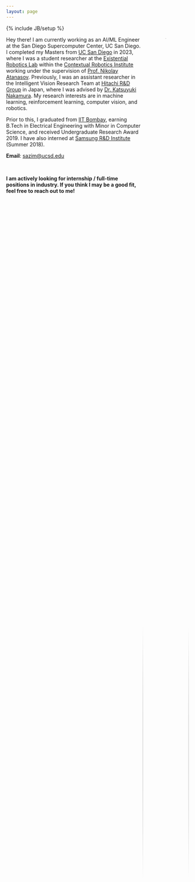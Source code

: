 ```yaml
---
layout: page
---
```

{% include JB/setup %}
<div style="float:right; display: inline-block; position: relative; width: 25%; height: auto; padding: 5px;">
	<div style="width: auto; height: auto; overflow: hidden; border-radius: 50%; margin-left: auto; margin-right: auto;">
		<img style="width: auto; height: 100%;" src="https://avatars0.githubusercontent.com/u/18272074?s=400&u=59209b7d272a1e86a7547e24e29096722a6a0898&v=4">
	</div>
	<div style="width: auto; height: auto; position: relative; margin-left: 0px; margin-right: 0px; margin-top: 10%; text-align: center;">
		<strong><a href="https://saqib1707.github.io/cv/">CV</a></strong> / <a href="https://github.com/saqib1707"><b>Github</b></a> / <a href="https://www.linkedin.com/in/saqibazim/"><b>LinkedIn</b></a>
	</div>
</div>
<div>
	<p>Hey there! I am currently working as an AI/ML Engineer at the San Diego Supercomputer Center, UC San Diego. I completed my Masters from <a href="https://jacobsschool.ucsd.edu/">UC San Diego</a> in 2023, where I was a student researcher at the <a href="http://erl.ucsd.edu/">Existential Robotics Lab</a> within the <a href="https://contextualrobotics.ucsd.edu/">Contextual Robotics Institute</a> working under the supervision of <a href="https://natanaso.github.io/">Prof. Nikolay Atanasov</a>. Previously, I was an assistant researcher in the Intelligent Vision Research Team at <a href="https://www.hitachi.com/rd/index.html">Hitachi R&D Group</a> in Japan, where I was advised by <a href="https://jp.linkedin.com/in/katsuyuki-nakamura-19b9bb88">Dr. Katsuyuki Nakamura</a>. My research interests are in machine learning, reinforcement learning, computer vision, and robotics.</p>
	<p>Prior to this, I graduated from <a href="https://www.iitb.ac.in/">IIT Bombay</a>, earning B.Tech in Electrical Engineering with Minor in Computer Science, and received Undergraduate Research Award 2019. I have also interned at <a href="https://research.samsung.com/sri-b">Samsung R&D Institute</a> (Summer 2018). </p>
	<p><b>Email</b>: <a href="mailto: sazim@ucsd.edu">sazim@ucsd.edu</a></p><br>
	<p><b>I am actively looking for internship / full-time positions in industry. If you think I may be a good fit, feel free to reach out to me!</b></p>
</div>

<!-- <table style="width:100%;border:0px;border-spacing:0px;border-collapse:separate;margin-right:auto;margin-left:auto">
<tbody>
	<tr>
		<td class="projectBody">
			<div>
				<p>Hey there! I am a second year Masters student at <a href="https://jacobsschool.ucsd.edu/">UC San Diego</a>. I am a student researcher at the <a href="https://contextualrobotics.ucsd.edu/">Contextual Robotics Institute's</a> <a href="http://erl.ucsd.edu/">Existential Robotics Lab</a> working under the supervision of <a href="https://natanaso.github.io/">Prof. Nikolay Atanasov</a>. Previously, I was an assistant researcher in the Intelligent Vision Research Dept. at <a href="https://www.hitachi.com/rd/index.html">Hitachi R&D Japan</a>, advised by <a href="https://jp.linkedin.com/in/katsuyuki-nakamura-19b9bb88">Dr. Katsuyuki Nakamura</a> and Mr. Takumi Nito. My current research focus includes machine learning, reinforcement learning, computer vision, robotics.</p>
				<p>Prior to this, I graduated from <a href="https://www.iitb.ac.in/">IIT Bombay</a>, earning B.Tech in Electrical Engineering + Minor in Computer Science, and received Undergraduate Research Award 2019. I have also interned at <a href="https://research.samsung.com/sri-b">Samsung Research Institute</a> (Summer 2018). </p>
				<p><b>Email ID</b>: <a href="mailto: sazim@ucsd.edu">sazim@ucsd.edu</a></p>
				<p><b>I am actively looking for internship/full-time positions in industry. If you think I may be a good fit, feel free to reach out to me!</b></p>
			</div>
		</td>
		<td class="projectWallpaper">
			<div style="float:right; display: inline-block; position: relative; width: 230px; height: 250px; padding: 5px;">
				<div style="width: 200px; height: 200px; overflow: hidden; border-radius: 50%; margin-left: auto; margin-right: auto;">
					<img style="width: auto; height: 100%;" src="https://avatars0.githubusercontent.com/u/18272074?s=400&u=59209b7d272a1e86a7547e24e29096722a6a0898&v=4">
				</div>
				<div style="width: auto; height: auto; position: absolute; margin-left: 0px; margin-right: 0px; text-align: center; left:0; right:0; bottom: 0">
					<a href="https://saqib1707.github.io/cv/"><b>CV</b></a> / <a href="https://github.com/saqib1707"><b>Github</b></a> / <a href="https://www.linkedin.com/in/saqibazim/"><b>LinkedIn</b></a>
				</div>
			</div>
		</td>
	</tr>
</tbody>
</table> -->

<!-- To get an insight on my professional life so far, you can have a look at my [CV]({{site.url}}/cv/). I’m happy to get in touch at <a href="mailto:{{ site.email }}">{{ site.email }}</a>. -->

<!-- I was advised by [Prof. Debraj Chakraborty](https://www.ee.iitb.ac.in/wiki/faculty/dc) for my undergraduate thesis on optimal pursuer-evader shepherding problem. -->

<!-- In the summer of 2018, I had the oppurtunity to work with [Dr. Shankar M Venkatesan](https://www.linkedin.com/in/shankar-venkatesan-7a849258/) in Advanced Technology Lab at [Samsung Research Institute Bangalore](https://research.samsung.com/sri-b) on blackboard handwriting recognition using smartwatches. In 2017, I worked with Prof. [Subhasis Chaudhuri](https://www.ee.iitb.ac.in/~sc/main/main.html) in the Vision and Image Processing Lab at IIT Bombay on a beautiful and hot research topic of object recognition using Zero Shot Learning (ZSL) where we build models for recognizing unseen class objects (whose training examples the model has not seen during training).<br>

I also joined an on-campus student-driven team, [Innovation Cell](http://www.umiciitb.com/), working in Driverless Cars where I was responsible for handling the vision and machine learning aspects of the driverless car which involved detecting roads, side-lanes, obstacles etc, in different conditions of light (dark night, sunlight as well as partial shadow conditions).<br> -->

<!-- I received my undergraduate degree at [IIT Bombay](http://iitb.ac.in). In the past, I've spent some excellent summers at [Google Brain](https://research.google/teams/brain) (Summer 2020), [Google AI Language](https://ai.google/research/teams/language/) (Summer 2019), [Toyota Technological Institute at Chicago](https://www.ttic.edu/) (Summer 2017) and [Mozilla](https://www.mozilla.org/en-US/) (Summer 2016). -->

<!-- I maintain a list of my publications and research implementations under the [Research]({{ site.url }}/research) tab. To get an insight on my professional life so far, you can have a look at my [CV]({{ site.url }}/cv). I'm happy to get in touch at [kalpesh@cs.umass.edu](mailto:kalpesh@cs.umass.edu). -->

<!-- I [blog]({{ site.url }}/archive) every now and then compiling my personal experiences. Feel free to read a bit [more about me]({{ site.url }}/about)! -->

<!-- <table width="100%" align="center" border="0" cellspacing="0">
<tbody>
	<tr>
		<td>
			<heading>Updates</heading>
		</td>
	</tr>
</tbody>
</table>
<table style="width:100%;border:0px;border-spacing:0px;border-collapse:separate;margin-right:auto;margin-left:auto;margin-bottom:15px">
<tbody>
	<tr>
		<div style="height: 180px; overflow: auto; font-size: 14px;">
			<table>
			<col width="100px">
			<col width="650px">
			<tr><td><b>Aug 2022:</b></td><td>Teaching Assistant for "ECE 225A: Probability and Statistics for Data Science" at UCSD</td></tr>
			<tr><td><b>Apr 2022:</b></td><td>Teaching Assistant for "ECE 109: Engineering Probability and Statistics" at UCSD</td></tr>
			<tr><td><b>Jan 2022:</b></td><td>Teaching Assistant for "ECE 101: Linear Systems" at UCSD</td></tr>
			<tr><td><b>Sep 2021:</b></td><td>Started my M.S. in Electrical and Computer Engineering at UC San Diego</td></tr>
			<tr><td><b>Feb 2021:</b></td><td>Presented: Localization in dynamic scenarios using SLAM at Hitachi Kenron</td></tr>
			<tr><td><b>Jul 2020:</b></td><td>Talk at Hitachi AI Conference on Indoor Positioning Systems (<a href="{{site.url}}/assets/pubs/HAIC2020_slides.pdf">slides</a>)</td></tr>
			<tr><td><b>Oct 2019:</b></td><td>Joined Intelligent Vision Research Group at <a href="https://www.hitachi.com/rd/index.html">Hitachi Central Research Lab</a> in Tokyo </td></tr>
			<tr><td><b>Sep 2019:</b></td><td><a href="https://ieeexplore.ieee.org/document/8970257">Paper</a> on Indoor Distance Estimation using LSTMs over WLAN network accepted at <a href="https://ieeexplore.ieee.org/xpl/conhome/8961320/proceeding">WPNC 2019</a></td></tr>
			<tr><td><b>Aug 2019:</b></td><td>Graduated from IIT Bombay, receiving the Undergraduate Research Award</td></tr>
			<tr><td><b>Jan 2019:</b></td><td>Teaching Assistant for Signals and Systems (EE 210) at <a href="https://www.iitb.ac.in">IIT Bombay</a></td></tr>
			<tr><td><b>Jul 2018:</b></td><td>Successfully completed internship at <a href="https://research.samsung.com/sri-b">Samsung Research Institute</a> in Bengaluru</td></tr>
			</table>
		</div>
	</tr>
</tbody>
</table> -->
<!-- ---------------------------------------------------------------------------------------------------------------------------- -->
<!-- <script type="text/javascript">
	function inerf_start() {
		document.getElementsByClassName('abstract').style.opacity = "1";
	}
	function inerf_stop() {
		document.getElementsByClassName('abstract').style.opacity = "0";
	}
	inerf_stop()
</script> -->
<!-- ---------------------------------------------------------------------------------------------------------------------------- -->
<script type="text/javascript">
	function toggleblock(blockId) {
	    var block = document.getElementById(blockId);
	    if (block.style.display == 'none') {
	        block.style.display = 'block' ;
	    } else {
	        block.style.display = 'none' ;
	    }
	}
</script>
<!-- ---------------------------------------------------------------------------------------------------------------------------- -->
<table width="100%" align="center" border="0" cellspacing="0" class="tableHeadings">
	<tbody>
		<tr>
			<td>
				<heading>Research Interests</heading>
			</td>
		</tr>
	</tbody>
</table>
<table style="width:100%;border:0px;border-spacing:0px;border-collapse:separate;margin-right:auto;margin-left:auto;margin-bottom:15px">
	<tbody>
		<tr>
			<div>
				<p>I am broadly interested in the field of <b>machine learning</b>, <b>computer vision</b>, and <b>robot learning</b>, which arises from my fascination with discovering similarities between human learning and artificial intelligence. As a remarkable product of evolution, humans can serve as a blueprint for the generalization and adaptation of neural agents. My research aims to develop AI algorithms that can be seamlessly implemented into real-world systems, enabling them to learn from human demonstrations and advance through self-supervised learning and curiosity. In my view, the future of AI lies in the development of flexible systems that require minimal supervision and have the ability to learn continuously throughout their lifespan.</p>
			</div>
		</tr>
	</tbody>
</table>
<!-- ---------------------------------------------------------------------------------------------------------------------------- -->
<table width="100%" align="center" border="0" cellspacing="0" class="tableHeadings">
	<tbody>
		<tr>
			<td>
				<heading>Research Projects</heading>
			</td>
		</tr>
	</tbody>
</table>

<table style="width:100%;border:0px;border-spacing:0px;border-collapse:separate;margin-right:auto;margin-left:auto">
<tbody>
	<tr>
		<td class="projectWallpaper">
			<div>
				<!-- <img src='{{ site.url }}/assets/images/robotic_manipulation_wallpaper.png'> -->
				<img src='{{ site.url }}/assets/images/robotic_manipulation_wallpaper.gif'>
			</div>
		</td>
		<td class="projectBody">
			<projectTitle>Robotic Manipulation using Adversarial Imitation Learning</projectTitle><br>
			<span class="brHeight"></span>
			<div class="authorDetails">
				<strong>Saqib Azim</strong>, Nikolay Atanasov<br>
				<span class="brHeight"></span>
				<!-- <em>In preparation to be submitted to IROS 2024</em><br> -->
				<span class="brHeight"></span>
				<!-- <a href="{{site.url}}/assets/pubs/slam_thesis.pdf">report</a> / <a href="{{site.url}}/assets/pubs/slam_review_slides.pdf">presentation</a><br> -->
			</div>
		</td>
	</tr>
	<tr>
		<td class="projectWallpaper">
			<div>
				<img src='{{ site.url }}/assets/images/slam_wallpaper.png'>
			</div>
		</td>
		<td class="projectBody">
			<projectTitle>Visual Localization in Dynamic Environments with Targeted Inference SLAM</projectTitle>
			<br><span class="brHeight"></span>
			<div class="authorDetails">
				<strong>Saqib Azim</strong>, Takumi Nito, <a href="https://www.linkedin.com/in/katsuyuki-nakamura-19b9bb88/?originalSubdomain=jp">Katsuyuki Nakamura</a><br>
				<span class="brHeight"></span>
				<em>Japan Patent Application Filed in Aug 2021 (pending)</em><br>
				<span class="brHeight"></span>
				<a href="{{site.url}}/assets/pubs/slam_thesis.pdf">report</a> / <a href="{{site.url}}/assets/pubs/slam_review_slides.pdf">presentation</a><br>
			</div>
		</td>
	</tr>
	<tr>
		<td class="projectWallpaper">
			<div>
				<img src='{{ site.url }}/assets/images/damage_assessment_wallpaper.png'>
			</div>
		</td>
		<td class="projectBody">
			<projectTitle>Near Real-Time WildFire Damage Assessment using Aerial Thermal Imagery and Machine Learning</projectTitle>
			<br><span class="brHeight"></span>
			<div class="authorDetails">
				<strong>Saqib Azim</strong>, Mai Nguyen, Daniel Crawl, Jessica Block, Rawaf Al Rawaf, Francesca Hart, Mark Campbell, Robert Scott, Ilkay Altintas<br>
				<span class="brHeight"></span>
				<em>Submitted to 2024 IEEE International Conference on Big Data</em><br>
				<span class="brHeight"></span>
				<!-- <a href="{{site.url}}/assets/pubs/slam_thesis.pdf">report</a> / <a href="{{site.url}}/assets/pubs/slam_review_slides.pdf">presentation</a><br> -->
			</div>
		</td>
	</tr>
	<tr>
		<td class="projectWallpaper">
			<div>
				<img src='{{ site.url }}/assets/images/lps_wallpaper.PNG'>
			</div>
		</td>
		<td class="projectBody">
			<projectTitle><a href="https://arxiv.org/abs/2003.13991">Indoor Distance Estimation using LSTMs over WLAN Network</a></projectTitle><br>
			<span class="brHeight"></span>
			<div class="authorDetails">
				Pranav Sankhe, <strong>Saqib Azim</strong>, Sachin Goyal, Tanya Choudhary, Kumar Appaiah, Sukumar Srikant<br>
				<span class="brHeight"></span>
				<em>IEEE 16th Workshop on Positioning, Navigation and Communications (WPNC)</em>, 2019<br>
				<em>Indian Patent No. 467255, Awarded in November 2023</em><br>
				<span class="brHeight"></span>
				<a href="javascript:toggleblock('lps_abs')">abstract</a> / <a href="https://arxiv.org/abs/2003.13991">arXiv</a> / <a href="https://ieeexplore.ieee.org/document/8970257">paper</a> / <a href="{{site.url}}/assets/pubs/HAIC2020_slides.pdf">presentation</a><br>
				<span class="brHeight"></span>
				<p id="lps_abs" style="font-style:italic; display:none; text-align:justify;">The Global Navigation Satellite Systems (GNSS) like GPS suffer from accuracy degradation and are almost unavailable in indoor environments. Indoor positioning systems (IPS) based on WiFi signals have been gaining popularity. However, owing to the strong spatial and temporal variations of wireless communication channels in the indoor environment, the achieved accuracy of existing IPS is around several tens of centimeters. We present the detailed design and implementation of a self-adaptive WiFi-based indoor distance estimation system using LSTMs. The system is novel in its method of estimating with high accuracy the distance of an object by overcoming possible causes of channel variations and is self-adaptive to the changing environmental and surrounding conditions. The proposed design has been developed and physically realized over a WiFi network consisting of ESP8266 (NodeMCU) devices. The experiments were conducted in a real indoor environment while changing the surroundings in order to establish the adaptability of the system. We compare different architectures for this task based on LSTMs, CNNs, and fully connected networks (FCNs). We show that the LSTM based model performs better among all the above-mentioned architectures by achieving an accuracy of 5.85 cm with a confidence interval of 93% on the scale of (8.46 m × 6.98 m). To the best of our knowledge, the proposed method outperforms other methods reported in the literature by a significant margin</p>
			</div>
		</td>
	</tr>
	<tr>
		<td class="projectWallpaper">
			<div>
				<img src='{{ site.url }}/assets/images/btp_wallpaper.png' alt="LPS" width="100%">
			</div>
		</td>
		<td class="projectBody">
			<projectTitle><a href="{{site.url}}/assets/pubs/btp_thesis.pdf">Multiagent Pursuer-Evader Optimal Trajectory Estimation</a></projectTitle><br>
			<span class="brHeight"></span>
			<div class="authorDetails">
				<strong>Advisor: </strong><a href="https://www.ee.iitb.ac.in/wiki/faculty/dc">Prof. Debraj Chakraborty</a><br>
				<span class="brHeight"></span>
				<a href="javascript:toggleblock('btp_thesis_abs')">abstract</a> / <a href="{{site.url}}/assets/pubs/btp_thesis.pdf">thesis</a> / <a href="{{site.url}}/assets/pubs/btp_presentation.pdf">presentation</a><br>
				<span class="brHeight"></span>
				<p id="btp_thesis_abs" style="font-style:italic; display:none; text-align:justify;">In this report, we proposed an interaction rule between an evader and a pursuer and our objective was to try to find an optimal feedback control for the pursuer to drive the evaders to destination. With this regard, we first formulated our problem as a constrained optimization problem and solved using global search algorithm available in global optimization toolbox of matlab. The result from these experiments were then used to predict a feedback control algorithm but unfortunately this could not be made possible. Then we shifted from predicting ourselves to let the machine learn from the data and predict the trajectory for us. We used LSTM-based model with fully connected layers and posed the problem as a regression task to produce pursuer next position given current and past trajectory information of all the agents. The experimental results from the optimization task was used as dataset for this approach. After training, the trajectories were estimated iteratively for numerous initial conditions but we could not get the desired result. This approach requires modifications in order for it to work.</p>
			</div>
		</td>
	</tr>
	<tr>
		<td class="projectWallpaper">
			<div>
				<img src='{{ site.url }}/assets/images/handwriting_recog_wallpaper.png' alt="LPS" width="100%">
			</div>
		</td>
		<td class="projectBody">
			<projectTitle>3D Handwritten Text Recognition using Smartwatch</projectTitle><br>
			<span class="brHeight"></span>
			<div class="authorDetails">
				Machine Learning Intern at <a href="https://research.samsung.com/sri-b">Samsung R&D Institute</a> advised by <a href="https://www.linkedin.com/in/shankar-m-venkatesan-7a849258/">Dr. Shankar Venkatesan</a><br>
				<span class="brHeight"></span>
				<a href="javascript:toggleblock('hand_text_recog_abs')">summary</a><br>
				<span class="brHeight"></span>
				<p id="hand_text_recog_abs" style="font-style:italic; display:none; text-align:justify;">As part of the text recognition team at the Advanced Technology Lab, I played a key role in developing a 3D handwritten text recognition system that estimated wrist and hand movements using smartwatch IMU sensors. One of the major challenges we faced was modeling sensor noise, which resulted in significant drifts in the generated characters. To mitigate this issue, I implemented adaptive frequency filters to preprocess the raw signals and improve the signal-to-noise ratio. I also designed the data collection procedures for training our system, utilizing a pipelined SVM and LSTM model to learn the relation between hand movements and character patterns, thus achieving an impressive 95% accuracy on unseen test data.</p>
			</div>
		</td>
	</tr>
</tbody>
</table>

<table width="100%" align="center" border="0" cellspacing="0" class="tableHeadings">
	<tbody>
		<tr>
			<td>
				<heading>Miscellaneous Projects</heading>
			</td>
		</tr>
	</tbody>
</table>

<table style="width:100%;border:0px;border-spacing:0px;border-collapse:separate;margin-right:auto;margin-left:auto">
<tbody>
	<tr>
		<td class="projectWallpaper">
			<div>
				<img src='{{ site.url }}/assets/images/autoregressive_generation_wallpaper.png' alt="SpeechEnhancement" width="100%">
			</div>
		</td>
		<td class="projectBody">
			<projectTitle><a href="{{site.url}}/assets/pubs/survey_autoregressive_image_video_generation.pdf">Survey of Autoregressive Models for Image and Video Generation</a></projectTitle>
			<br><span class="brHeight"></span>
			<div class="authorDetails">
				<strong>Saqib Azim</strong>, Mehul Arora, Narayanan Ranganatha, Mahesh Kumar<br>
				<span class="brHeight"></span>
				<a href="javascript:toggleblock('autoregressive_generation_abs')">abstract</a> / <a href="{{site.url}}/assets/pubs/survey_autoregressive_image_video_generation.pdf">report</a><br>
				<span class="brHeight"></span>
				<p id="autoregressive_generation_abs" style="font-style:italic; display:none; text-align:justify;">This survey paper offers a comprehensive overview of recent advances in autoregressive (AR) models for image and video generation. It discusses state-of-the-art AR models like PixelCNN, PixelRNN, Gated PixelCNN, and PixelSNAIL, emphasizing their unique archi- tectures and contributions. The main challenge in AR models, handling long-range dependencies effectively, is addressed through various approaches, such as gated activations, self-attention mechanisms, and residual blocks. The paper presents Locally Masked Convolution and Autoregressive Diffusion Models as examples of order-agnostic approaches, improving upon traditional autoregressive models. Transformer-based networks are explored for autoregressive image generation, showcasing superior performance in image quality and synthesis tasks. Quantization-based models enhance image diversity and quality through feature quantization and variational regularization. The paper then discusses Autoregressive modeling in pixel space and latent space for video generation. The paper concludes by discussing the strengths, limitations, and future research directions in autoregressive models for image and video generation, providing valuable insights for researchers and practitioners.</p>
			</div>
		</td>
	</tr>
	<tr>
		<td class="projectWallpaper">
			<div>
				<img src='{{ site.url }}/assets/images/speech_enhancement_wallpaper.png' alt="SpeechEnhancement" width="100%">
			</div>
		</td>
		<td class="projectBody">
			<projectTitle><a href="{{site.url}}/assets/pubs/speech_enhancement_report.pdf">Speech Enhancement using Wavelet-based Convolutional-Recurrent Network</a></projectTitle><br>
			<span class="brHeight"></span>
			<div class="authorDetails">
				Parthasarathi Kumar, <strong>Saqib Azim</strong><br>
				<span class="brHeight"></span>
				<a href="javascript:toggleblock('speech_enhancement_abs')">abstract</a> / <a href="{{site.url}}/assets/pubs/speech_enhancement_report.pdf">report</a> / <a href="{{site.url}}/assets/pubs/speech_enhancement_slides.pdf">presentation</a><br>
				<span class="brHeight"></span>
				<p id="speech_enhancement_abs" style="font-style:italic; display:none; text-align:justify;">In this project, we present an end-to-end data-driven system for enhancing the quality of speech signals using a convolutional-recurrent neural network. We present a quantitative and qualitative analysis of our speech enhancement system on a real-world noisy speech dataset and evaluate our proposed system's performance using several metrics such as SNR, PESQ, STOI, etc. We have employed wavelet pooling mechanism instead of max-pooling layer in the convolutional layer of our proposed model and compared the performances of these variants. Based on our experiments, we demonstrate that our model's performance on noisy speech signals using haar wavelet is better than when using max-pooling. In addition, wavelet based approach results in faster convergence during training as compared to other variants.</p>
			</div>
		</td>
	</tr>
	<tr>
		<td class="projectWallpaper">
			<div>
				<img src='{{ site.url }}/assets/images/semantic_pose_estimation_wallpaper.png' alt="Semantic Pose Estimation" width="100%">
			</div>
		</td>
		<td class="projectBody">
			<projectTitle><a href="{{site.url}}/assets/pubs/semantic_temporal_constrained_pose_estimation_SfM_report.pdf">Semantic Temporal Constrained Pose Estimation using Structure-from-Motion</a></projectTitle><br>
			<span class="brHeight"></span>
			<div class="authorDetails">
				Narayanan Ranganatha, <strong>Saqib Azim</strong>, Mehul Arora, Mahesh Kumar<br>
				<span class="brHeight"></span>
				<a href="javascript:toggleblock('semantic_pose_estimation_abs')">abstract</a> / <a href="{{site.url}}/assets/pubs/semantic_temporal_constrained_pose_estimation_SfM_report.pdf">report</a><br>
				<span class="brHeight"></span>
				<p id="semantic_pose_estimation_abs" style="font-style:italic; display:none; text-align:justify;">The objective of this project is to accurately estimate the 6D poses (position and orientation) of a monocular camera moving in an environment. We present an approach for visual pose estimation using the Structure from Motion (SfM) technique with temporally constrained frame matching and semantic assistance in the context of autonomous driving scenarios. We address the challenge of pose estimation in dynamic scene environments, which can introduce errors due to incorrect matching in the reconstruction of 3D scenes and the estimated trajectory using the SfM algorithm. Specifically, we use visual data from outdoor driving scenarios such as the KITTI dataset to evaluate our approach since accurate estimation of the car's pose in dynamic environments is crucial for autonomous driving applications. Our method contributes to this field by providing reliable and precise car pose information, thus advancing the development of autonomous driving systems.</p>
			</div>
		</td>
	</tr>
	<tr>
		<td class="projectWallpaper">
			<div>
				<img src='{{ site.url }}/assets/images/particle_filter_slam_wallpaper.png' alt="SpeechEnhancement" width="100%">
			</div>
		</td>
		<td class="projectBody">
			<projectTitle><a href="{{site.url}}/assets/pubs/particle_filter_slam_report.pdf">Particle-Filter SLAM and 2D Texture Mapping for Autonomous Navigation</a></projectTitle><br>
			<span class="brHeight"></span>
			<div class="authorDetails">
				<strong>Saqib Azim</strong><br>
				<span class="brHeight"></span>
				<a href="javascript:toggleblock('particle_filter_slam')">abstract</a> / <a href="{{site.url}}/assets/pubs/particle_filter_slam_report.pdf">report</a><br>
				<span class="brHeight"></span>
				<p id="particle_filter_slam" style="font-style:italic; display:none; text-align:justify;">In this project, we have successfully developed a SLAM (Simultaneous Localization and Mapping) system that integrates particle filters for concurrent localization and mapping of environments. This system harnesses data from a variety of sensors including encoders, LIDAR, IMU, and an RGBD Kinect camera. The project is structured in two main phases. Initially, we apply a particle filter algorithm for environment localization and mapping, utilizing data solely from LIDAR, encoders, and IMU sensors. In the subsequent phase, we enhance the generated map by adding textural details. This is achieved by incorporating data from the RGBD Kinect camera mounted on the robot, alongside the optimized robot trajectory derived from the particle filter algorithm employed in the first phase. This two-pronged approach allows for a more detailed and accurate representation of the mapped environment.</p>
			</div>
		</td>
	</tr>
	<tr>
		<td class="projectWallpaper">
			<div>
				<img src='{{ site.url }}/assets/images/gpt2_wallpaper.png' alt="GPT2 PyTorch" width="100%">
			</div>
		</td>
		<td class="projectBody">
			<projectTitle><a href="https://github.com/saqib1707/gpt2-from-scratch">GPT-2 Implementation in PyTorch</a></projectTitle><br>
			<span class="brHeight"></span>
			<div class="authorDetails">
				<!-- <strong>Saqib Azim</strong><br> -->
				<!-- <span class="brHeight"></span> -->
				<a href="javascript:toggleblock('gpt2_abs')">abstract</a> / <a href="https://github.com/saqib1707/gpt2-from-scratch">code</a><br>
				<span class="brHeight"></span>
				<p id="gpt2_abs" style="font-style:italic; display:none; text-align:justify;">This project involves implementing OpenAI's GPT-2 model from scratch in PyTorch, trained on the FineWebEdu dataset. The code is structured modularly, offering customizable hyperparameters for training and inference.</p>
			</div>
		</td>
	</tr>
	<tr>
		<td class="projectWallpaper">
			<div>
				<img src='{{ site.url }}/assets/images/hazardous_activity_detection_wallpaper.png' alt="Hazardous Activity Detection Wallpaper" width="100%">
			</div>
		</td>
		<td class="projectBody">
			<projectTitle>Hazardous Activity Detection in Workplaces using Computer Vision</projectTitle><br>
			<span class="brHeight"></span>
			<div class="authorDetails">
				<strong>Saqib Azim</strong>, Takumi Nito, Tomokazu Murakami<br>
				<span class="brHeight"></span>
				<em>Accepted at Hitachi Annual Research Symposium 2020</em><br>
				<span class="brHeight"></span>
				<!-- <a href="javascript:toggleblock('hazard_act_detect_abs')">abstract</a><br> -->
				<!-- <span class="brHeight"></span> -->
				<!-- <p id="hazard_act_detect_abs" style="font-style:italic; display:none; text-align:justify;"></p> -->
			</div>
		</td>
	</tr>
	<tr>
		<td class="projectWallpaper">
			<div>
				<img src='{{ site.url }}/assets/images/adversarial_CLIP_logo.png' alt="SpeechEnhancement" width="100%">
			</div>
		</td>
		<td class="projectBody">
			<projectTitle>Adversarial Robustness Analysis of Deep Learning Models</projectTitle><br>
			<span class="brHeight"></span>
			<div class="authorDetails">
				<strong>Saqib Azim</strong>, <a href="https://lilywenglab.github.io/">Lily Weng</a><br>
				<span class="brHeight"></span>
				<a href="javascript:toggleblock('adversarial_robustness_abs')">summary</a><br>
				<span class="brHeight"></span>
				<p id="adversarial_robustness_abs" style="font-style:italic; display:none; text-align:justify;">We utilized attack methods such as FGSM, PGD, Auto-Attack to generate adversarial examples and conducted an empirical analysis of CLIP model's resilience to adversarial perturbations. I further developed robust CLIP-based classifier against L2-norm perturbations using adversarial training and randomized smoothing and evaluated the robust classifier on CIFAR10 and ImageNet datasets.</p>
			</div>
		</td>
	</tr>
	<tr>
		<td class="projectWallpaper">
			<div>
				<img src='{{ site.url }}/assets/images/barc_interiit_wallpaper.png' alt="EDL" width="100%">
			</div>
		</td>
		<td class="projectBody">
			<projectTitle><a href="{{ site.url }}/assets/pubs/barc_interiit_presentation.pdf">TV Audience Measurement Challenge</a></projectTitle><br>
			<span class="brHeight"></span>
			<div class="authorDetails">
				<strong>Saqib Azim</strong>, Pranav Sankhe, Sachin Goyal, Sanyam Khandelwal, Tanmay Patil<br>
				<span class="brHeight"></span>
				<em>Bronze Medal (3<sup>rd</sup> / 23 teams) at the <a href="https://www.iitb.ac.in/en/event/7th-inter-iit-tech-meet">Inter-IIT Technical Meet 2018</a></em><br>
				<span class="brHeight"></span>
				<a href="javascript:toggleblock('barc_interiit_abs')">summary</a> / <a href="https://github.com/saqib1707/TV-Audience-Measurement">code</a> / <a href="{{ site.url }}/assets/pubs/barc_interiit_presentation.pdf">presentation</a><br>
				<span class="brHeight"></span>
				<p id="barc_interiit_abs" style="font-style:italic; display:none; text-align:justify;">Proposed scalable and robust solutions for <a href="https://saqib1707.github.io/assets/pubs/problem_statement_barc.pdf">various challenges</a> put forward by <a href="https://www.barcindia.co.in/">BARC India</a> such as channel identification, advertisement and content classification and recognition, age and gender recognition of viewers and providing hardware free solution in order to capture TV viewership data of the country</p>
			</div>
		</td>
	</tr>
	<tr>
		<td class="projectWallpaper">
			<div>
				<img src='{{ site.url }}/assets/images/zsl_wallpaper.png' alt="EDL" width="100%">
			</div>
		</td>
		<td class="projectBody">
			<projectTitle>Zero-Shot Learning for Object Recognition</projectTitle><br>
			<span class="brHeight"></span>
			<div class="authorDetails">
				<strong>Advisor: </strong> <a href="https://www.ee.iitb.ac.in/~sc/main/main.html">Prof. Subhasis Chaudhuri</a><br>
				<span class="brHeight"></span>
				<a href="javascript:toggleblock('zsl_abs')">summary</a> / <a href="https://github.com/saqib1707/Zero-Shot-Learning">code</a><br>
				<span class="brHeight"></span>
				<p id="zsl_abs" style="font-style:italic; display:none; text-align:justify;">Proposed a semi-supervised VGG16-based encoder-decoder network to learn visual-to-semantic space mapping using novel combination of margin-based hinge-rank loss and Word2Vec embeddings. Explored multiple networks for better visual feature representations. Achieved improvement in recognition performance from 58.7% to 65.3% on the Animals with Attributes dataset over existing methods. </p>
			</div>
		</td>
	</tr>
	<!-- <tr>
		<td class="projectWallpaper">
			<div>
				<img src='{{ site.url }}/assets/images/image_editor_wallpaper.png' alt="image_editor" width="100%">
			</div>
			<script type="text/javascript">
				function inerf_start() {
					document.getElementById('inerf_image').style.opacity = "1";
				}
				function inerf_stop() {
					document.getElementById('inerf_image').style.opacity = "0";
				}
				inerf_stop()
			</script>
		</td>
		<td class="projectBody">
			<a href="{{site.url}}/assets/pubs/image_editor_report.pdf"><projectTitle>Image Editor Module</projectTitle></a>
			<br><span class="brHeight"></span>
			<div class="authorDetails">
				<em>Course: Digital Image Processing</em>
				<br><span class="brHeight"></span>
				<a href="{{site.url}}/assets/pubs/image_editor_report.pdf">report</a> / <a href="https://github.com/saqib1707/Image-Editor">code</a>
			</div>
		</td>
	</tr> -->
	<tr>
		<td class="projectWallpaper">
			<div>
				<img src='{{ site.url }}/assets/images/edl_wallpaper.png' alt="EDL" width="100%">
			</div>
		</td>
		<td class="projectBody">
			<projectTitle><a href="{{site.url}}/assets/pubs/edl_report.pdf">Photoplethysmogram (PPG) Signal Acquisition Module</a></projectTitle><br>
			<span class="brHeight"></span>
			<div class="authorDetails">
				<!-- <strong>Advisor: </strong> -->
				<!-- <a href="https://www.ee.iitb.ac.in/~pcpandey/">Prof. Prem C Pandey</a><br> -->
				<strong>Saqib Azim</strong>, Pranav Sankhe, Ritik Madan<br>
				<span class="brHeight"></span>
				<a href="javascript:toggleblock('edl_ppg_abs')">abstract</a> / <a href="{{site.url}}/assets/pubs/edl_report.pdf">report</a><br>
				<span class="brHeight"></span>
				<p id="edl_ppg_abs" style="font-style:italic; display:none; text-align:justify;">A photoplethysmogram(PPG) is an optically obtained plethysmogram, a volumetric measurement of an organ. With each cardiac cycle the heart pumps blood to the periphery. The change in the volume caused by the blood is detected by illuminating the skin with IR light. We developed and implemented an electronic system to capture and display the PPG signal. We make infrared(IR) light incident on finger tip and measure the reflected IR light using a phototransistor which contains the PPG signal. The raw PPG signal is in the form of current output of the phototransistor, typically [0.2-0.4] mA, and we use a current to voltage converter to get the voltage signal. The raw PPG often has a large slowly varying baseline and it needs to be restored to optimally use the available ADC range. We carry out baseline restoration by controlling the bias voltage of the current injector using a microcontroller. We amplify the signal using a fixed value of gain resistor in the current to voltage converter. We also designed an auto-led intensity control to control the LED current and hence the emitted IR light in an effort to make the acquisition module adaptable to users with varying skin colours, motion artifacts etc. Finally we display the PPG signal on an android smartphone by transmitting the PPG signal over bluetooth.</p>
			</div>
		</td>
	</tr>
</tbody>
</table>

<table width="100%" align="center" border="0" cellspacing="0" class="tableHeadings">
	<tbody>
		<tr>
			<td>
				<heading>Teaching and Mentoring Experience</heading>
			</td>
		</tr>
	</tbody>
</table>

<table style="width:100%;border:0px;border-spacing:0px;border-collapse:separate;margin-right:auto;margin-left:auto;margin-bottom:15px">
<tbody>
	<tr>
		<td class="smallprojectWallpaper">
			<div>
				<img src='{{ site.url }}/assets/images/ucsd_logo.png' alt="UCSD_logo" width="100%">
			</div>
		</td>
		<td class="bigprojectBody">
			<otherTitle>Graduate Teaching Assistant</otherTitle>, <a href="https://jacobsschool.ucsd.edu/">UC San Diego</a><br>
			<span class="brHeight"></span>
			<span class="brHeight"></span>
			<div class="authorDetails">
				<p>[1] DSC 140A - Probabilistic Modeling and Machine Learning (Spring 2023) by <a href="https://www.berkustun.com/">Prof. Berk Ustun</a></p>
				<p>[2] CSE 166 - Image Processing (Winter 2023) by <a href="https://cseweb.ucsd.edu/~bochoa/">Prof. Ben Ochoa</a></p>
				<p>[3] ECE 225A - Probability and Statistics for Data Science (Fall 2022) by <a href="https://scholar.google.com/citations?user=WUEjHB8AAAAJ&hl=en">Prof. Alon Orlitsky</a></p>
				<p>[4] ECE 109 - Engineering Probability and Statistics (Spring 2022) by <a href="https://scholar.google.com/citations?user=WUEjHB8AAAAJ&hl=en">Prof. Alon Orlitsky</a></p>
				<p>[5] ECE 101 - Linear Signals and Systems (Winter 2022) by <a href="https://jacobsschool.ucsd.edu/faculty/profile?id=452">Prof. Saharnaz Baghdadchi</a></p>
			</div>
		</td>
	</tr>
	<tr>
		<td class="smallprojectWallpaper">
			<div>
				<img src='{{ site.url }}/assets/images/iitbombay_logo.png' alt="UCSD_logo" width="100%">
			</div>
		</td>
		<td class="bigprojectBody">
			<otherTitle>Teaching Assistant</otherTitle>, <a href="https://www.iitb.ac.in/">IIT Bombay</a><br>
			<span class="brHeight"></span>
			<div class="authorDetails">
				[1] EE 210 - Signals and Systems (Spring 2019) by <a href="https://www.ee.iitb.ac.in/~jayakrishnan.nair/">Prof. J.K. Nair</a>
			</div>
		</td>
	</tr>
	<tr>
		<td class="smallprojectWallpaper">
			<div>
				<img src='{{ site.url }}/assets/images/nss_logo.png' alt="UCSD_logo" width="100%">
			</div>
		</td>
		<td class="bigprojectBody">
			<otherTitle>Teaching Volunteer</otherTitle>, <a href="https://nss.iitb.ac.in/home/">National Service Scheme, IIT Bombay</a><br>
			<span class="brHeight"></span>
			<div class="authorDetails">
				<span class="brHeight"></span>
				<p>Taught Science and Mathematics to underprivileged students under <a href="https://nss.iitb.ac.in/depts/EO/">Education Outreach Program</a> during 2015 - 16 </p>
			</div>
		</td>
	</tr>
	<tr>
	<td class="smallprojectWallpaper">
			<div>
				<img src='{{ site.url }}/assets/images/mnpclub_iitb_logo.png' alt="UCSD_logo" width="100%">
			</div>
		</td>
		<td class="bigprojectBody">
			<otherTitle>Mentor</otherTitle>, <a href="http://mnp-club.github.io/sos/">Summer of Science (2019, 2020), IIT Bombay</a><br>
			<span class="brHeight"></span>
			<div class="authorDetails">
			<p>Guided undergraduate and graduate students to develop and successfully complete projects in the areas of Machine Learning, Computer Vision, and Image Processing.</p>
			<!-- <p>Helped 2 Masters', 4 UG students to learn topics in the field of AI, machine learning, vision and image processing. Guided students through project ideation and completion during summer</p> -->
			</div>
		</td>
	</tr>
	<!-- <tr>
	<td class="projectBody">
		<projectTitle>Mentor</projectTitle>, <a href="https://www.alumni.iitb.ac.in/en/newsletter-article/2017-06/institute-technical-summer-projects-itsp-kickstart">Institute Technical Summer Project '17, IIT Bombay</a><br>
		<span class="brHeight"></span>
		<div class="authorDetails">
		<p>Guided 2 teams of UG students in building exciting and innovative ideas into working protoytpes over the course of summer</p>
		</div>
	</td>
	</tr> -->
</tbody>
</table>

<table width="100%" align="center" border="0" cellspacing="0">
<tbody>
  <tr>
    <td>
      <heading>Other Contributions</heading>
    </td>
  </tr>
</tbody>
</table>

<table style="width:100%;border:0px;border-spacing:0px;border-collapse:separate;margin-right:auto;margin-left:auto;margin-bottom:15px">
<tbody>
	<tr>
		<td class="smallprojectWallpaper">
			<div>
				<img src='{{ site.url }}/assets/images/autonomouscar_wallpaper.png' width="100%">
			</div>
		</td>
		<td class="bigprojectBody">
			<otherTitle>Member</otherTitle>, <projectTitle><a href="https://www.youtube.com/watch?v=8lNKjX0-RKY&ab_channel=InnovationCell-UMICIITBombay">Autonomous Car Team @ IIT Bombay</a></projectTitle><br>
			<span class="brHeight"></span>
			<div class="authorDetails">
				<a href="javascript:toggleblock('autonomouscar_abs')">summary</a> / <a href="https://www.youtube.com/watch?v=8lNKjX0-RKY&ab_channel=InnovationCell-UMICIITBombay">video</a><br>
				<span class="brHeight"></span>
				<p id="autonomouscar_abs" style="font-style:italic; display:none; text-align:justify;">Worked on the vision and navigation pipelines of an autonomous car. Proposed a compute-efficient image processing algorithm to mitigate the effects of shadows and varying lighting conditions on roads. Managed the collection and annotation of a road dataset used to train our deep learning framework for road and obstacle detection.</p>
			</div>
		</td>
	</tr>
	<tr>
		<td class="smallprojectWallpaper">
			<div>
				<img src='{{ site.url }}/assets/images/kivy_logo.png' alt="Kivy_logo" width="100%">
			</div>
		</td>
		<td class="bigprojectBody">
			<projectTitle><a href="https://kivy.org/#home">Kivy</a>, <a href="http://kivent.org">KivEnt</a></projectTitle> (open-source platforms for Python native UI development)<br>
			<span class="brHeight"></span>
			<div class="authorDetails">
			<span class="brHeight"></span>
			<p>Introduced several new features, worked on map integration for KivEnt game engine interfaces, resolved multiple software bugs and issues.</p>
			<!-- <p>Contributed to several open source projects for Kivy. Merged 9 pull request (PR) to Kivy and 2 PR to Kivent. Introduced a new feature in Kivent to get tile index given the pixel values for orthogonal, isometric, staggered isometric and hexagonal game maps by analyzing their geometrical construction</p> -->
			</div>
		</td>
	</tr>
</tbody>
</table>
